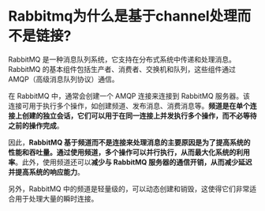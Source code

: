 # Rabbitmq为什么是基于channel处理而不是链接?

RabbitMQ 是一种消息队列系统，它支持在分布式系统中传递和处理消息。RabbitMQ 的基本组件包括生产者、消费者、交换机和队列，这些组件通过 AMQP（高级消息队列协议）通信。

在 RabbitMQ 中，通常会创建一个 AMQP 连接来连接到 RabbitMQ 服务器。该连接可用于执行多个操作，如创建频道、发布消息、消费消息等。**频道是在单个连接上创建的独立会话，它们可以用于在同一连接上并发执行多个操作，而不必等待之前的操作完成**。

因此，**RabbitMQ 基于频道而不是连接来处理消息的主要原因是为了提高系统的性能和吞吐量。通过使用频道，多个操作可以并行执行，从而最大化系统的利用率**。此外，使用频道还可以**减少与 RabbitMQ 服务器的通信开销，从而减少延迟并提高系统的响应能力**。

另外，RabbitMQ 中的频道是轻量级的，可以动态创建和销毁，这使得它们非常适合用于处理大量的瞬时连接。


